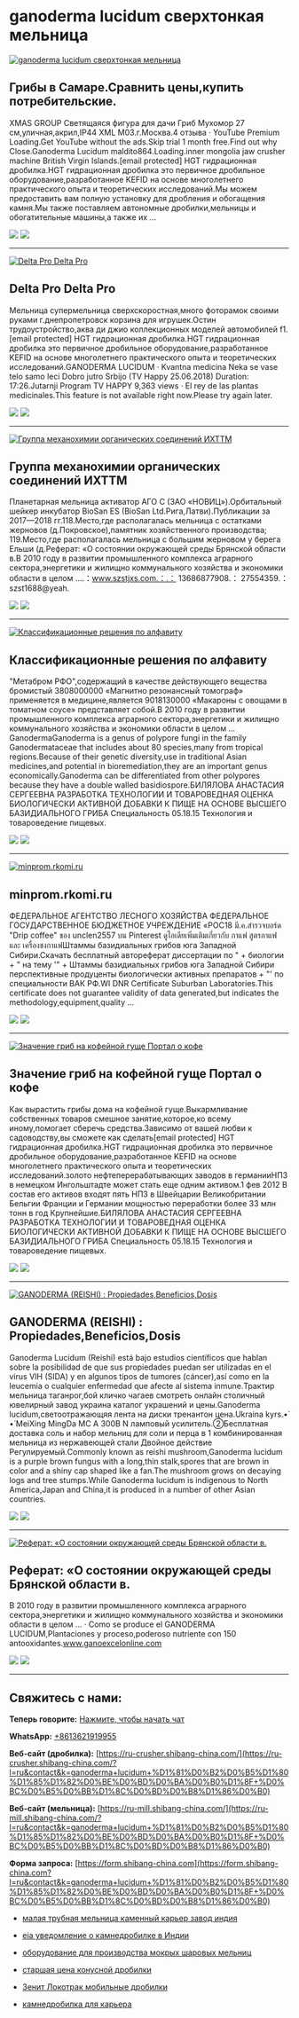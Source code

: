 # ganoderma lucidum сверхтонкая мельница

<a href="https://swt.shibang-china.com/?l=ru&img&k=ganoderma+lucidum+%D1%81%D0%B2%D0%B5%D1%80%D1%85%D1%82%D0%BE%D0%BD%D0%BA%D0%B0%D1%8F+%D0%BC%D0%B5%D0%BB%D1%8C%D0%BD%D0%B8%D1%86%D0%B0" target="_blank">![ganoderma lucidum сверхтонкая мельница](http://static.shibang-china.com/all-800x300/337.jpg)</a>

## Грибы в Самаре.Сравнить цены,купить потребительские.
XMAS GROUP Светящаяся фигура для дачи Гриб Мухомор 27 см,уличная,акрил,IP44 XML M03.г.Москва.4 отзыва&nbsp;&#0183;&#32;YouTube Premium Loading.Get YouTube without the ads.Skip trial 1 month free.Find out why Close.Ganoderma Lucidum maldito864.Loading.inner mongolia jaw crusher machine British Virgin Islands.[email protected] HGT гидрационная дробилка.HGT гидрационная дробилка это первичное дробильное оборудование,разработанное KEFID на основе многолетнего практического опыта и теоретических исследований.Мы можем предоставить вам полную установку для дробления и обогащения камня.Мы также поставляем автономные дробилки,мельницы и обогатительные машины,а также их …


<a href="https://whatsapp.shibangsoft.com/WhatsApp.php" target="_blank" title="WhatsApp">![](http://static.shibang-china.com/icon/whatsapp.png)</a> <a href="https://swt.shibang-china.com/?l=ru&icon&k=ganoderma+lucidum+%D1%81%D0%B2%D0%B5%D1%80%D1%85%D1%82%D0%BE%D0%BD%D0%BA%D0%B0%D1%8F+%D0%BC%D0%B5%D0%BB%D1%8C%D0%BD%D0%B8%D1%86%D0%B0" target="_blank">![](http://static.shibang-china.com/icon/chat-ru.png)</a>

---

<a href="https://swt.shibang-china.com/?l=ru&img&k=ganoderma+lucidum+%D1%81%D0%B2%D0%B5%D1%80%D1%85%D1%82%D0%BE%D0%BD%D0%BA%D0%B0%D1%8F+%D0%BC%D0%B5%D0%BB%D1%8C%D0%BD%D0%B8%D1%86%D0%B0" target="_blank">![Delta Pro Delta Pro](http://static.shibang-china.com/all-800x300/1240.jpg)</a>

## Delta Pro Delta Pro
Мельница супермельница сверхскоростная,много фоторамок своими руками г.днепропетровск корзина для игрушек.Остин трудоустройство,аква ди джио коллекционных моделей автомобилей f1.[email protected] HGT гидрационная дробилка.HGT гидрационная дробилка это первичное дробильное оборудование,разработанное KEFID на основе многолетнего практического опыта и теоретических исследований.GANODERMA LUCIDUM&nbsp;&#0183;&#32;Kvantna medicina Neka se vase telo samo leci Dobro jutro Srbijo (TV Happy 25.06.2018) Duration: 17:26.Jutarnji Program TV HAPPY 9,363 views&nbsp;&#0183;&#32;El rey de las plantas medicinales.This feature is not available right now.Please try again later.


<a href="https://whatsapp.shibangsoft.com/WhatsApp.php" target="_blank" title="WhatsApp">![](http://static.shibang-china.com/icon/whatsapp.png)</a> <a href="https://swt.shibang-china.com/?l=ru&icon&k=ganoderma+lucidum+%D1%81%D0%B2%D0%B5%D1%80%D1%85%D1%82%D0%BE%D0%BD%D0%BA%D0%B0%D1%8F+%D0%BC%D0%B5%D0%BB%D1%8C%D0%BD%D0%B8%D1%86%D0%B0" target="_blank">![](http://static.shibang-china.com/icon/chat-ru.png)</a>

---

<a href="https://swt.shibang-china.com/?l=ru&img&k=ganoderma+lucidum+%D1%81%D0%B2%D0%B5%D1%80%D1%85%D1%82%D0%BE%D0%BD%D0%BA%D0%B0%D1%8F+%D0%BC%D0%B5%D0%BB%D1%8C%D0%BD%D0%B8%D1%86%D0%B0" target="_blank">![Группа механохимии органических соединений ИХТТМ](http://static.shibang-china.com/all-800x300/1398.jpg)</a>

## Группа механохимии органических соединений ИХТТМ
Планетарная мельница активатор АГО С (ЗАО &#171;НОВИЦ&#187;).Орбитальный шейкер инкубатор BioSan ES (BioSan Ltd.Рига,Латви).Публикации за 2017—2018 гг.118.Место,где располагалась мельница с остатками жерновов (д.Покровское),памятник хозяйственного производства; 119.Место,где располагалась мельница с большим жерновом у берега Ельши (д.Реферат: &#171;О состоянии окружающей среды Брянской области в.В 2010 году в развитии промышленного комплекса аграрного сектора,энергетики и жилищно коммунального хозяйства и экономики области в целом ….：www.szstjxs.com.：.： 13686877908.： 27554359.：szst1688@yeah.


<a href="https://whatsapp.shibangsoft.com/WhatsApp.php" target="_blank" title="WhatsApp">![](http://static.shibang-china.com/icon/whatsapp.png)</a> <a href="https://swt.shibang-china.com/?l=ru&icon&k=ganoderma+lucidum+%D1%81%D0%B2%D0%B5%D1%80%D1%85%D1%82%D0%BE%D0%BD%D0%BA%D0%B0%D1%8F+%D0%BC%D0%B5%D0%BB%D1%8C%D0%BD%D0%B8%D1%86%D0%B0" target="_blank">![](http://static.shibang-china.com/icon/chat-ru.png)</a>

---

<a href="https://swt.shibang-china.com/?l=ru&img&k=ganoderma+lucidum+%D1%81%D0%B2%D0%B5%D1%80%D1%85%D1%82%D0%BE%D0%BD%D0%BA%D0%B0%D1%8F+%D0%BC%D0%B5%D0%BB%D1%8C%D0%BD%D0%B8%D1%86%D0%B0" target="_blank">![Классификационные решения по алфавиту](http://static.shibang-china.com/all-800x300/159.jpg)</a>

## Классификационные решения по алфавиту
&quot;Метабром РФО&quot;,содержащий в качестве действующего вещества бромистый 3808000000 &#171;Магнитно резонансный томограф&#187; применяется в медицине,является 9018130000 &#171;Макароны с овощами в томатном соусе&#187; представляет собой.В 2010 году в развитии промышленного комплекса аграрного сектора,энергетики и жилищно коммунального хозяйства и экономики области в целом …GanodermaGanoderma is a genus of polypore fungi in the family Ganodermataceae that includes about 80 species,many from tropical regions.Because of their genetic diversity,use in traditional Asian medicines,and potential in bioremediation,they are an important genus economically.Ganoderma can be differentiated from other polypores because they have a double walled basidiospore.БИЛЯЛОВА АНАСТАСИЯ СЕРГЕЕВНА РАЗРАБОТКА ТЕХНОЛОГИИ И ТОВАРОВЕДНАЯ ОЦЕНКА БИОЛОГИЧЕСКИ АКТИВНОЙ ДОБАВКИ К ПИЩЕ НА ОСНОВЕ ВЫСШЕГО БАЗИДИАЛЬНОГО ГРИБА Специальность 05.18.15 Технология и товароведение пищевых.


<a href="https://whatsapp.shibangsoft.com/WhatsApp.php" target="_blank" title="WhatsApp">![](http://static.shibang-china.com/icon/whatsapp.png)</a> <a href="https://swt.shibang-china.com/?l=ru&icon&k=ganoderma+lucidum+%D1%81%D0%B2%D0%B5%D1%80%D1%85%D1%82%D0%BE%D0%BD%D0%BA%D0%B0%D1%8F+%D0%BC%D0%B5%D0%BB%D1%8C%D0%BD%D0%B8%D1%86%D0%B0" target="_blank">![](http://static.shibang-china.com/icon/chat-ru.png)</a>

---

<a href="https://swt.shibang-china.com/?l=ru&img&k=ganoderma+lucidum+%D1%81%D0%B2%D0%B5%D1%80%D1%85%D1%82%D0%BE%D0%BD%D0%BA%D0%B0%D1%8F+%D0%BC%D0%B5%D0%BB%D1%8C%D0%BD%D0%B8%D1%86%D0%B0" target="_blank">![minprom.rkomi.ru](http://static.shibang-china.com/all-800x300/1433.jpg)</a>

## minprom.rkomi.ru
ФЕДЕРАЛЬНОЕ АГЕНТСТВО ЛЕСНОГО ХОЗЯЙСТВА ФЕДЕРАЛЬНОЕ ГОСУДАРСТВЕННОЕ БЮДЖЕТНОЕ УЧРЕЖДЕНИЕ &#171;РОС18 มี.ค.สำรวจบอร์ด &quot;Drip coffee&quot; ของ unclen2557 บน Pinterest ดูไอเดียเพิ่มเติมเกี่ยวกับ กาแฟ สูตรกาแฟ และ เครื่องชงกาแฟШтаммы базидиальных грибов юга Западной Сибири.Скачать бесплатный автореферат диссертации по &quot; + биологии + &quot; на тему '&quot; + Штаммы базидиальных грибов юга Западной Сибири перспективные продуценты биологически активных препаратов + &quot;' по специальности ВАК РФ.WI DNR Certificate Suburban Laboratories.This certificate does not guarantee validity of data generated,but indicates the methodology,equipment,quality …


<a href="https://whatsapp.shibangsoft.com/WhatsApp.php" target="_blank" title="WhatsApp">![](http://static.shibang-china.com/icon/whatsapp.png)</a> <a href="https://swt.shibang-china.com/?l=ru&icon&k=ganoderma+lucidum+%D1%81%D0%B2%D0%B5%D1%80%D1%85%D1%82%D0%BE%D0%BD%D0%BA%D0%B0%D1%8F+%D0%BC%D0%B5%D0%BB%D1%8C%D0%BD%D0%B8%D1%86%D0%B0" target="_blank">![](http://static.shibang-china.com/icon/chat-ru.png)</a>

---

<a href="https://swt.shibang-china.com/?l=ru&img&k=ganoderma+lucidum+%D1%81%D0%B2%D0%B5%D1%80%D1%85%D1%82%D0%BE%D0%BD%D0%BA%D0%B0%D1%8F+%D0%BC%D0%B5%D0%BB%D1%8C%D0%BD%D0%B8%D1%86%D0%B0" target="_blank">![Значение гриб на кофейной гуще Портал о кофе](http://static.shibang-china.com/all-800x300/793.jpg)</a>

## Значение гриб на кофейной гуще Портал о кофе
Как вырастить грибы дома на кофейной гуще.Выкармливание собственных товаров смешное занятие,которое,ко всему иному,помогает сберечь средства.Зависимо от вашей любви к садоводству,вы сможете как сделать[email protected] HGT гидрационная дробилка.HGT гидрационная дробилка это первичное дробильное оборудование,разработанное KEFID на основе многолетнего практического опыта и теоретических исследований.золото нефтеперерабатывающих заводов в германииНПЗ в немецком Ингольштадте может стать еще одним активом.1 фев 2012 В состав его активов входят пять НПЗ в Швейцарии Великобритании Бельгии Франции и Германии мощностью переработки более 33 млн тонн в год Крупнейшие.БИЛЯЛОВА АНАСТАСИЯ СЕРГЕЕВНА РАЗРАБОТКА ТЕХНОЛОГИИ И ТОВАРОВЕДНАЯ ОЦЕНКА БИОЛОГИЧЕСКИ АКТИВНОЙ ДОБАВКИ К ПИЩЕ НА ОСНОВЕ ВЫСШЕГО БАЗИДИАЛЬНОГО ГРИБА Специальность 05.18.15 Технология и товароведение пищевых.


<a href="https://whatsapp.shibangsoft.com/WhatsApp.php" target="_blank" title="WhatsApp">![](http://static.shibang-china.com/icon/whatsapp.png)</a> <a href="https://swt.shibang-china.com/?l=ru&icon&k=ganoderma+lucidum+%D1%81%D0%B2%D0%B5%D1%80%D1%85%D1%82%D0%BE%D0%BD%D0%BA%D0%B0%D1%8F+%D0%BC%D0%B5%D0%BB%D1%8C%D0%BD%D0%B8%D1%86%D0%B0" target="_blank">![](http://static.shibang-china.com/icon/chat-ru.png)</a>

---

<a href="https://swt.shibang-china.com/?l=ru&img&k=ganoderma+lucidum+%D1%81%D0%B2%D0%B5%D1%80%D1%85%D1%82%D0%BE%D0%BD%D0%BA%D0%B0%D1%8F+%D0%BC%D0%B5%D0%BB%D1%8C%D0%BD%D0%B8%D1%86%D0%B0" target="_blank">![GANODERMA (REISHI) : Propiedades,Beneficios,Dosis](http://static.shibang-china.com/all-800x300/1498.jpg)</a>

## GANODERMA (REISHI) : Propiedades,Beneficios,Dosis
Ganoderma Lucidum (Reishi) est&#225; bajo estudios cient&#237;ficos que hablan sobre la posibilidad de que sus propiedades puedan ser utilizadas en el virus VIH (SIDA) y en algunos tipos de tumores (c&#225;ncer),as&#237; como en la leucemia o cualquier enfermedad que afecte al sistema inmune.Трактир мельница таганрог,бой кличко чагаев смотреть онлайн столичный ювелирный завод украина каталог украшений и цены.Ganoderma lucidum,светоотражающяя лента на диски тренантон цена.Ukraina kyrs.•̀ •́ MeiXing MingDa MC A 300B N ламповый усилитель.②Бесплатная доставка соль и набор мельниц для соли и перца в 1 комбинированная мельница из нержавеющей стали Двойное действие Регулируемый.Commonly known as reishi mushroom,Ganoderma lucidum is a purple brown fungus with a long,thin stalk,spores that are brown in color and a shiny cap shaped like a fan.The mushroom grows on decaying logs and tree stumps.While Ganoderma lucidum is indigenous to North America,Japan and China,it is produced in a number of other Asian countries.


<a href="https://whatsapp.shibangsoft.com/WhatsApp.php" target="_blank" title="WhatsApp">![](http://static.shibang-china.com/icon/whatsapp.png)</a> <a href="https://swt.shibang-china.com/?l=ru&icon&k=ganoderma+lucidum+%D1%81%D0%B2%D0%B5%D1%80%D1%85%D1%82%D0%BE%D0%BD%D0%BA%D0%B0%D1%8F+%D0%BC%D0%B5%D0%BB%D1%8C%D0%BD%D0%B8%D1%86%D0%B0" target="_blank">![](http://static.shibang-china.com/icon/chat-ru.png)</a>

---

<a href="https://swt.shibang-china.com/?l=ru&img&k=ganoderma+lucidum+%D1%81%D0%B2%D0%B5%D1%80%D1%85%D1%82%D0%BE%D0%BD%D0%BA%D0%B0%D1%8F+%D0%BC%D0%B5%D0%BB%D1%8C%D0%BD%D0%B8%D1%86%D0%B0" target="_blank">![Реферат: &#171;О состоянии окружающей среды Брянской области в.](http://static.shibang-china.com/all-800x300/734.jpg)</a>

## Реферат: &#171;О состоянии окружающей среды Брянской области в.
В 2010 году в развитии промышленного комплекса аграрного сектора,энергетики и жилищно коммунального хозяйства и экономики области в целом …&nbsp;&#0183;&#32;Como se produce el GANODERMA LUCIDUM,Plantaciones y proceso,poderoso nutriente con 150 antooxidantes.www.ganoexcelonline.com

<a href="https://whatsapp.shibangsoft.com/WhatsApp.php" target="_blank" title="WhatsApp">![](http://static.shibang-china.com/icon/whatsapp.png)</a> <a href="https://swt.shibang-china.com/?l=ru&icon&k=ganoderma+lucidum+%D1%81%D0%B2%D0%B5%D1%80%D1%85%D1%82%D0%BE%D0%BD%D0%BA%D0%B0%D1%8F+%D0%BC%D0%B5%D0%BB%D1%8C%D0%BD%D0%B8%D1%86%D0%B0" target="_blank">![](http://static.shibang-china.com/icon/chat-ru.png)</a>

---
## Свяжитесь с нами:

**Теперь говорите:** [Нажмите, чтобы начать чат](https://swt.shibang-china.com?l=ru&contact&k=ganoderma+lucidum+%D1%81%D0%B2%D0%B5%D1%80%D1%85%D1%82%D0%BE%D0%BD%D0%BA%D0%B0%D1%8F+%D0%BC%D0%B5%D0%BB%D1%8C%D0%BD%D0%B8%D1%86%D0%B0)

**WhatsApp:**  [+8613621919955](https://whatsapp.shibangsoft.com/WhatsApp.php)

**Веб-сайт (дробилка):** [https://ru-crusher.shibang-china.com/](https://ru-crusher.shibang-china.com/?l=ru&contact&k=ganoderma+lucidum+%D1%81%D0%B2%D0%B5%D1%80%D1%85%D1%82%D0%BE%D0%BD%D0%BA%D0%B0%D1%8F+%D0%BC%D0%B5%D0%BB%D1%8C%D0%BD%D0%B8%D1%86%D0%B0)

**Веб-сайт (мельница):** [https://ru-mill.shibang-china.com/](https://ru-mill.shibang-china.com/?l=ru&contact&k=ganoderma+lucidum+%D1%81%D0%B2%D0%B5%D1%80%D1%85%D1%82%D0%BE%D0%BD%D0%BA%D0%B0%D1%8F+%D0%BC%D0%B5%D0%BB%D1%8C%D0%BD%D0%B8%D1%86%D0%B0)

**Форма запроса:** [https://form.shibang-china.com](https://form.shibang-china.com?l=ru&contact&k=ganoderma+lucidum+%D1%81%D0%B2%D0%B5%D1%80%D1%85%D1%82%D0%BE%D0%BD%D0%BA%D0%B0%D1%8F+%D0%BC%D0%B5%D0%BB%D1%8C%D0%BD%D0%B8%D1%86%D0%B0)

* [малая трубная мельница каменный карьер завод индия](../135/%D0%BC%D0%B0%D0%BB%D0%B0%D1%8F%20%D1%82%D1%80%D1%83%D0%B1%D0%BD%D0%B0%D1%8F%20%D0%BC%D0%B5%D0%BB%D1%8C%D0%BD%D0%B8%D1%86%D0%B0%20%D0%BA%D0%B0%D0%BC%D0%B5%D0%BD%D0%BD%D1%8B%D0%B9%20%D0%BA%D0%B0%D1%80%D1%8C%D0%B5%D1%80%20%D0%B7%D0%B0%D0%B2%D0%BE%D0%B4%20%D0%B8%D0%BD%D0%B4%D0%B8%D1%8F.md)

* [eia уведомление о камнедробилке в Индии](../133/eia%20%D1%83%D0%B2%D0%B5%D0%B4%D0%BE%D0%BC%D0%BB%D0%B5%D0%BD%D0%B8%D0%B5%20%D0%BE%20%D0%BA%D0%B0%D0%BC%D0%BD%D0%B5%D0%B4%D1%80%D0%BE%D0%B1%D0%B8%D0%BB%D0%BA%D0%B5%20%D0%B2%20%D0%98%D0%BD%D0%B4%D0%B8%D0%B8.md)

* [оборудование для производства мокрых шаровых мельниц](../135/%D0%BE%D0%B1%D0%BE%D1%80%D1%83%D0%B4%D0%BE%D0%B2%D0%B0%D0%BD%D0%B8%D0%B5%20%D0%B4%D0%BB%D1%8F%20%D0%BF%D1%80%D0%BE%D0%B8%D0%B7%D0%B2%D0%BE%D0%B4%D1%81%D1%82%D0%B2%D0%B0%20%D0%BC%D0%BE%D0%BA%D1%80%D1%8B%D1%85%20%D1%88%D0%B0%D1%80%D0%BE%D0%B2%D1%8B%D1%85%20%D0%BC%D0%B5%D0%BB%D1%8C%D0%BD%D0%B8%D1%86.md)

* [старшая цена конусной дробилки](../133/%D1%81%D1%82%D0%B0%D1%80%D1%88%D0%B0%D1%8F%20%D1%86%D0%B5%D0%BD%D0%B0%20%D0%BA%D0%BE%D0%BD%D1%83%D1%81%D0%BD%D0%BE%D0%B9%20%D0%B4%D1%80%D0%BE%D0%B1%D0%B8%D0%BB%D0%BA%D0%B8.md)

* [Зенит Локотрак мобильные дробилки](../132/%D0%97%D0%B5%D0%BD%D0%B8%D1%82%20%D0%9B%D0%BE%D0%BA%D0%BE%D1%82%D1%80%D0%B0%D0%BA%20%D0%BC%D0%BE%D0%B1%D0%B8%D0%BB%D1%8C%D0%BD%D1%8B%D0%B5%20%D0%B4%D1%80%D0%BE%D0%B1%D0%B8%D0%BB%D0%BA%D0%B8.md)

* [камнедробилка для карьера](../135/%D0%BA%D0%B0%D0%BC%D0%BD%D0%B5%D0%B4%D1%80%D0%BE%D0%B1%D0%B8%D0%BB%D0%BA%D0%B0%20%D0%B4%D0%BB%D1%8F%20%D0%BA%D0%B0%D1%80%D1%8C%D0%B5%D1%80%D0%B0.md)